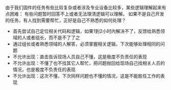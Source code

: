 由于我们固件的任务有些比较复杂或者涉及专业设备比较多，某些逻辑理解起来有点困难：
有些问题暂时回答不上或者无法理清逻辑可以理解。
如果不是自己开发的任务，有人找到需要帮忙，正好是自己不熟悉的如何处理？
- 首先尝试自己定位相关代码和逻辑，如果1到2小时内解决不了，反馈给熟悉领域的人或者组长，而不是不了了之
- 通过组长或者熟悉领域的人解答，必须掌握相关逻辑，下次能够处理相同的问题
- 不允许出现：直击告诉现场人员自己不懂，这是极度不负责任的表现
- 不允许出现：不懂了也不找其它人帮忙，把问题抛回给现场自己找相关人员的情况，也是极度不负责任的表现
- 不允许出现：这次不懂，下次同样问题也不懂的情况，这是不能胜任工作的表现